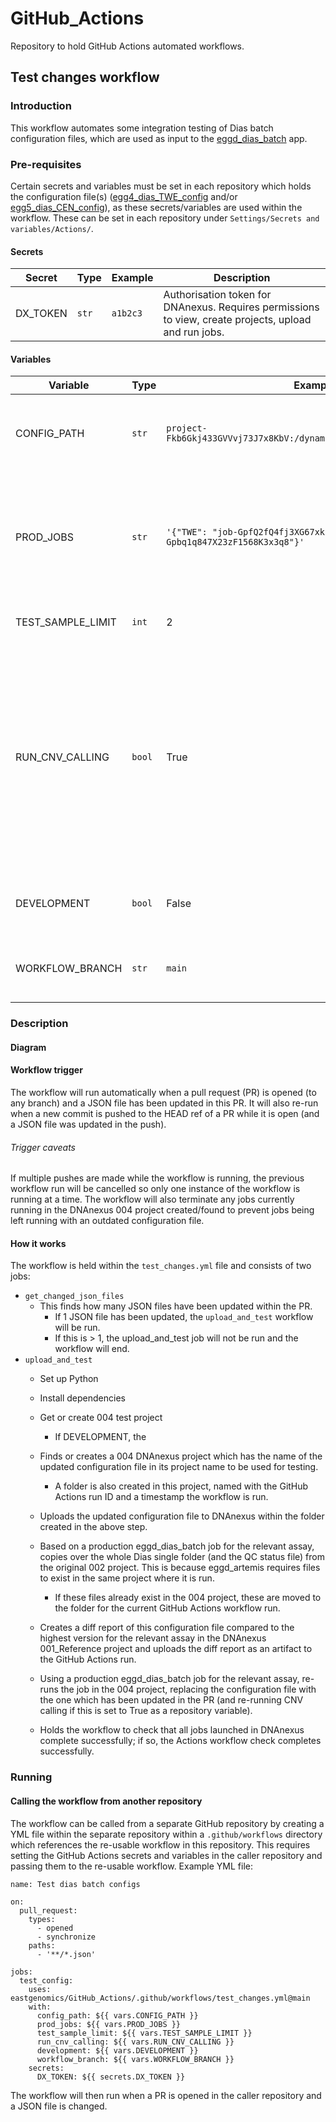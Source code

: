 # GitHub_Actions
Repository to hold GitHub Actions automated workflows.

## Test changes workflow
### Introduction
This workflow automates some integration testing of Dias batch configuration files, which are used as input to the [eggd_dias_batch](https://github.com/eastgenomics/eggd_dias_batch) app.

### Pre-requisites
Certain secrets and variables must be set in each repository which holds the configuration file(s) ([egg4_dias_TWE_config](https://github.com/eastgenomics/egg4_dias_TWE_config) and/or [egg5_dias_CEN_config](https://github.com/eastgenomics/egg5_dias_CEN_config)), as these secrets/variables are used within the workflow. These can be set in each repository under `Settings/Secrets and variables/Actions/`.

#### Secrets

| Secret  | Type | Example | Description |
| --- | --- | --- | --- |
| DX_TOKEN  | `str` | `a1b2c3`  | Authorisation token for DNAnexus. Requires permissions to view, create projects, upload and run jobs.

#### Variables

| Variable  | Type | Example | Description  |
| --- | --- | --- | --- |
| CONFIG_PATH  | `str` | `project-Fkb6Gkj433GVVvj73J7x8KbV:/dynamic_files/dias_batch_configs` | The path in 001_Reference where production eggd_dias_batch configuration files are stored. |
| PROD_JOBS  | `str` | `'{"TWE": "job-GpfQ2fQ4fj3XG67xkbPFXKZg","CEN": "job-Gpbq1q847X23zF1568K3x3q8"}'` | DNAnexus IDs for eggd_dias_batch jobs which were run in production 002 projects for each assay which will be re-run with the updated configuration file for testing. |
| TEST_SAMPLE_LIMIT  | `int` | 2 | The number of samples to set off reports jobs for. |
| RUN_CNV_CALLING  | `bool` | True | If True and the configuration file being updated is CEN, re-runs CNV calling and if False does not. If it is a CEN config being updated and RUN_CNV_CALLING is set to False, will re-use outputs from the CNV calling job which was launched by the original eggd_dias_batch job provided in `PROD_JOBS`. |
| DEVELOPMENT | `bool` | False | If True and a 004 DNAnexus project is created, adds `'_GitHub_Actions_'` to its name. |
| WORKFLOW_BRANCH | `str` | `main` | The name of the branch of the GitHub_Actions repository to check out. |

### Description
#### Diagram

#### Workflow trigger
The workflow will run automatically when a pull request (PR) is opened (to any branch) and a JSON file has been updated in this PR. It will also re-run when a new commit is pushed to the HEAD ref of a PR while it is open (and a JSON file was updated in the push).

###### Trigger caveats
If multiple pushes are made while the workflow is running, the previous workflow run will be cancelled so only one instance of the workflow is running at a time. The workflow will also terminate any jobs currently running in the DNAnexus 004 project created/found to prevent jobs being left running with an outdated configuration file.

#### How it works
The workflow is held within the `test_changes.yml` file and consists of two jobs:
- `get_changed_json_files`
  - This finds how many JSON files have been updated within the PR.
    - If 1 JSON file has been updated, the `upload_and_test` workflow will be run.
    - If this is > 1, the upload_and_test job will not be run and the workflow will end.
- `upload_and_test`
  - Set up Python
  - Install dependencies
  - Get or create 004 test project
    - If DEVELOPMENT, the 

  - Finds or creates a 004 DNAnexus project which has the name of the updated configuration file in its project name to be used for testing.
    - A folder is also created in this project, named with the GitHub Actions run ID and a timestamp the workflow is run.
  - Uploads the updated configuration file to DNAnexus within the folder created in the above step.
  - Based on a production eggd_dias_batch job for the relevant assay, copies over the whole Dias single folder (and the QC status file) from the original 002 project. This is because eggd_artemis requires files to exist in the same project where it is run.
    - If these files already exist in the 004 project, these are moved to the folder for the current GitHub Actions workflow run.
  - Creates a diff report of this configuration file compared to the highest version for the relevant assay in the DNAnexus 001_Reference project and uploads the diff report as an artifact to the GitHub Actions run.
  - Using a production eggd_dias_batch job for the relevant assay, re-runs the job in the 004 project, replacing the configuration file with the one which has been updated in the PR (and re-running CNV calling if this is set to True as a repository variable).
  - Holds the workflow to check that all jobs launched in DNAnexus complete successfully; if so, the Actions workflow check completes successfully.


### Running
#### Calling the workflow from another repository
The workflow can be called from a separate GitHub repository by creating a YML file within the separate repository within a `.github/workflows` directory which references the re-usable workflow in this repository. This requires setting the GitHub Actions secrets and variables in the caller repository and passing them to the re-usable workflow. Example YML file:
```
name: Test dias batch configs

on:
  pull_request:
    types:
      - opened
      - synchronize
    paths:
      - '**/*.json'

jobs:
  test_config:
    uses: eastgenomics/GitHub_Actions/.github/workflows/test_changes.yml@main
    with:
      config_path: ${{ vars.CONFIG_PATH }}
      prod_jobs: ${{ vars.PROD_JOBS }}
      test_sample_limit: ${{ vars.TEST_SAMPLE_LIMIT }}
      run_cnv_calling: ${{ vars.RUN_CNV_CALLING }}
      development: ${{ vars.DEVELOPMENT }}
      workflow_branch: ${{ vars.WORKFLOW_BRANCH }}
    secrets:
      DX_TOKEN: ${{ secrets.DX_TOKEN }}
```
The workflow will then run when a PR is opened in the caller repository and a JSON file is changed.
